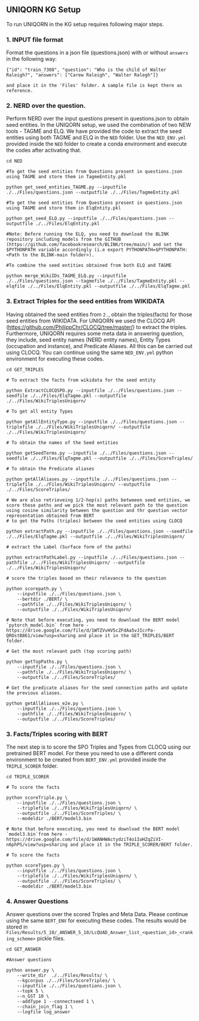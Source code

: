 ## UNIQORN KG Setup

To run UNIQORN in the KG setup requires following major steps.

### 1. INPUT file format
Format the questions in a json file (questions.json) with or without `answers` in the following way:
```
{"id": "train_7308", "question": "Who is the child of Walter Raleigh?", "answers": ["Carew Raleigh", "Walter Ralegh"]}

and place it in the 'Files' folder. A sample file is kept there as reference.
```

### 2. NERD over the question. 
Perform NERD over the input questions present in questions.json to obtain seed entities. In the UNIQORN setup, we used the combination of two NEW tools - TAGME and ELQ. We have provided the code to extract the seed entities using both TAGME and ELQ in the `NED` folder. Use the `NED_ENV.yml` provided inside the `NED` folder to create a conda environment and execute the codes after activating that.
```
cd NED

#To get the seed entities from Questions present in questions.json using TAGME and store them in TagmeEntity.pkl

python get_seed_entities_TAGME.py --inputfile ./../Files/questions.json --outputfile ./../Files/TagmeEntity.pkl

#To get the seed entities from Questions present in questions.json using TAGME and store them in ElqEntity.pkl

python get_seed_ELQ.py --inputfile ./../Files/questions.json --outputfile ./../Files/ElqEntity.pkl

#Note: Before running the ELQ, you need to download the BLINK repository including models from the GITHUB (https://github.com/facebookresearch/BLINK/tree/main/) and set the $PYTHONPATH variable accordingly (i.e export PYTHONPATH=$PYTHONPATH:<Path to the BLINK-main folder>). 

#To combine the seed entities obtained from both ELQ and TAGME

python merge_WikiIDs_TAGME_ELQ.py --inputfile ./../Files/questions.json --tagmefile ./../Files/TagmeEntity.pkl --elqfile ./../Files/ElqEntity.pkl --outputfile ./../Files/ElqTagme.pkl
```

### 3. Extract Triples for the seed entities from WIKIDATA 
Having obtained the seed entities from `2.`, obtain the triples(facts) for those seed entities from WIKIDATA. For UNIQORN we used the CLOCQ API (https://github.com/PhilippChr/CLOCQ/tree/master/) to extract the triples. Furthermore, UNIQORN requires some meta data in answering question, they include, seed entity names (NERD entity names), Entity Types (occupation and instance), and Predicate Aliases. All this can be carried out using CLOCQ. You can continue using the same `NED_ENV.yml` python environment for executing these codes.
```
cd GET_TRIPLES

# To extract the facts from wikidata for the seed entity

python ExtractCLOCQSPO.py --inputfile ./../Files/questions.json --seedfile ./../Files/ElqTagme.pkl --outputfile ./../Files/WikiTriplesUniqorn/

# To get all entity Types

python getAllEntityType.py --inputfile ./../Files/questions.json --triplefile ./../Files/WikiTriplesUniqorn/ --outputfile ./../Files/WikiTriplesUniqorn/

# To obtain the names of the Seed entities

python getSeedTerms.py --inputfile ./../Files/questions.json --seedfile ./../Files/ElqTagme.pkl --outputfile ./../Files/ScoreTriples/

# To obtain the Predicate aliases

python getAllAliases.py --inputfile ./../Files/questions.json --triplefile ./../Files/WikiTriplesUniqorn/ --outputfile ./../Files/ScoreTriples/

# We are also retrieveing 1/2-hop(s) paths betweeen seed entities, we score those paths and we pick the most relevant path to the question using cosine similarity between the question and thr question vector representation obtained from BERT
# to get the Paths (triples) between the seed entities using CLOCQ

python extractPath.py --inputfile ./../Files/questions.json --seedfile ./../Files/ElqTagme.pkl --outputfile ./../Files/WikiTriplesUniqorn/

# extract the Label (Surface form of the paths)

python extractPathLabel.py --inputfile ./../Files/questions.json --pathfile ./../Files/WikiTriplesUniqorn/ --outputfile ./../Files/WikiTriplesUniqorn/

# score the triples based on their relevance to the question 

python scorepath.py \
	--inputfile ./../Files/questions.json \
	--bertdir ./BERT/ \
	--pathfile ./../Files/WikiTriplesUniqorn/ \
	--outputfile ./../Files/WikiTriplesUniqorn/

# Note that before executing, you need to download the BERT model `pytorch_model.bin` from here - https://drive.google.com/file/d/1WTZVvHV5cZFdAa5vJIcrPa-QROstB861/view?usp=sharing and place it in the GET_TRIPLES/BERT folder.	

# Get the most relevant path (top scoring path)

python getTopPaths.py \
	--inputfile ./../Files/questions.json \
	--pathfile ./../Files/WikiTriplesUniqorn/ \
	--outputfile ./../Files/ScoreTriples/

# Get the predicate aliases for the seed connection paths and update the previous aliases.

python getAllAliases_e2e.py \
	--inputfile ./../Files/questions.json \
	--pathfile ./../Files/WikiTriplesUniqorn/ \
	--outputfile ./../Files/ScoreTriples/

```
### 3. Facts/Triples scoring with BERT
The next step is to score the SPO Triples and Types from CLOCQ using our pretrained BERT model. For these you need to use a different conda environment to be created from `BERT_ENV.yml` provided inside the `TRIPLE_SCORER` folder.
```
cd TRIPLE_SCORER

# To score the facts

python scoreTriple.py \
	--inputfile ./../Files/questions.json \
	--triplefile ./../Files/WikiTriplesUniqorn/ \
	--outputfile ./../Files/ScoreTriples/ \
	--modeldir ./BERT/model3.bin

# Note that before executing, you need to download the BERT model `model3.bin`from here -https://drive.google.com/file/d/1WANHWActydziT4o1IoHZqZiVI-n6phPS/view?usp=sharing and place it in the TRIPLE_SCORER/BERT folder.	

# To score the facts 

python scoreTypes.py \
	--inputfile ./../Files/questions.json \
	--triplefile ./../Files/WikiTriplesUniqorn/ \
	--outputfile ./../Files/ScoreTriples/ \
	--modeldir ./BERT/model3.bin
```

### 4. Answer Questions
Answer questions over the scored Triples and Meta Data. Please continue using the same `BERT_ENV` for executing these codes. The results would be stored in `Files/Results/5_10/_ANSWER_5_10/LcQUAD_Answer_list_<question_id>_<ranking_scheme>` pickle files. 
```
cd GET_ANSWER

#Answer questions

python answer.py \
	--write_dir  ./../Files/Results/ \
	--kgcorpus ./../Files/ScoreTriples/ \
	--inputfile ./../Files/questions.json \
	--topk 5 \
	--n_GST 10 \
	--addType 1 --connectseed 1 \
	--chain_join_flag 1 \
	--logfile log_answer
```

